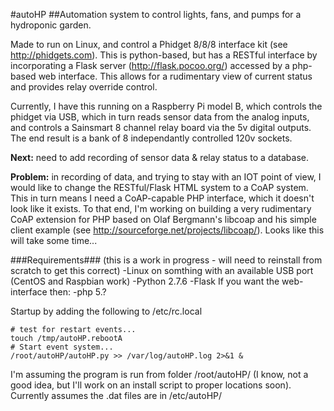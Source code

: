 #autoHP
##Automation system to control lights, fans, and pumps for a hydroponic garden.

Made to run on Linux, and control a Phidget 8/8/8 interface kit (see http://phidgets.com).  This is python-based, but has a RESTful interface by incorporating a Flask server (http://flask.pocoo.org/) accessed by a php-based web interface.  This allows for a rudimentary view of current status and provides relay override control.

Currently, I have this running on a Raspberry Pi model B, which controls the phidget via USB, which in turn reads sensor data from the analog inputs, and controls a Sainsmart 8 channel relay board via the 5v digital outputs.  The end result is a bank of 8 independantly controlled 120v sockets.

**Next:** need to add recording of sensor data & relay status to a database.

**Problem:** in recording of data, and trying to stay with an IOT point of view, I would like to change the RESTful/Flask HTML system to a CoAP system.  This in turn means I need a CoAP-capable PHP interface, which it doesn't look like it exists.
To that end, I'm working on building a very rudimentary CoAP extension for PHP based on Olaf Bergmann's libcoap and his simple client example (see http://sourceforge.net/projects/libcoap/).  Looks like this will take some time...

###Requirements###
(this is a work in progress - will need to reinstall from scratch to get this correct)
-Linux on somthing with an available USB port (CentOS and Raspbian work)
-Python 2.7.6
-Flask
If you want the web-interface then:
-php 5.?

Startup by adding the following to /etc/rc.local
```
# test for restart events...
touch /tmp/autoHP.rebootA
# Start event system...
/root/autoHP/autoHP.py >> /var/log/autoHP.log 2>&1 &
```

I'm assuming the program is run from folder /root/autoHP/ (I know, not a good idea, but I'll work on an install script to proper locations soon).
Currently assumes the .dat files are in /etc/autoHP/




